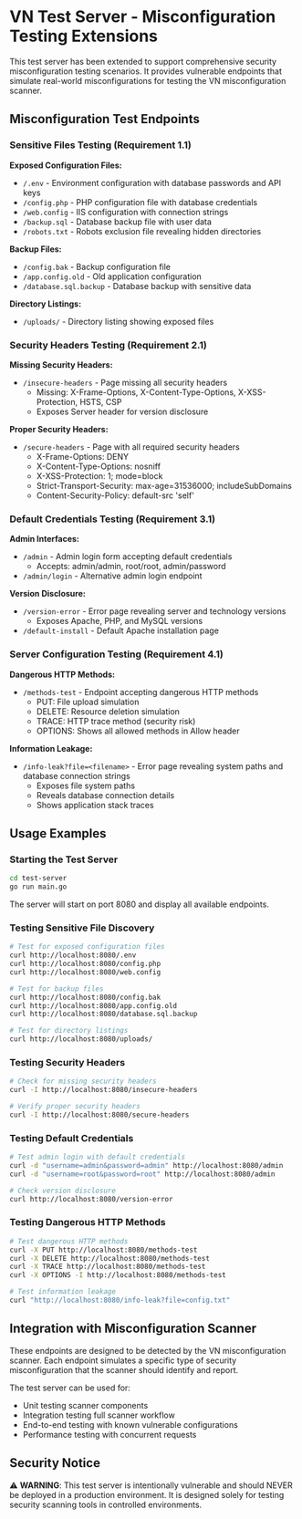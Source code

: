# VN Test Server - Misconfiguration Testing Extensions

This test server has been extended to support comprehensive security misconfiguration testing scenarios. It provides vulnerable endpoints that simulate real-world misconfigurations for testing the VN misconfiguration scanner.

## Misconfiguration Test Endpoints

### Sensitive Files Testing (Requirement 1.1)

**Exposed Configuration Files:**
- `/.env` - Environment configuration with database passwords and API keys
- `/config.php` - PHP configuration file with database credentials
- `/web.config` - IIS configuration with connection strings
- `/backup.sql` - Database backup file with user data
- `/robots.txt` - Robots exclusion file revealing hidden directories

**Backup Files:**
- `/config.bak` - Backup configuration file
- `/app.config.old` - Old application configuration
- `/database.sql.backup` - Database backup with sensitive data

**Directory Listings:**
- `/uploads/` - Directory listing showing exposed files

### Security Headers Testing (Requirement 2.1)

**Missing Security Headers:**
- `/insecure-headers` - Page missing all security headers
  - Missing: X-Frame-Options, X-Content-Type-Options, X-XSS-Protection, HSTS, CSP
  - Exposes Server header for version disclosure

**Proper Security Headers:**
- `/secure-headers` - Page with all required security headers
  - X-Frame-Options: DENY
  - X-Content-Type-Options: nosniff
  - X-XSS-Protection: 1; mode=block
  - Strict-Transport-Security: max-age=31536000; includeSubDomains
  - Content-Security-Policy: default-src 'self'

### Default Credentials Testing (Requirement 3.1)

**Admin Interfaces:**
- `/admin` - Admin login form accepting default credentials
  - Accepts: admin/admin, root/root, admin/password
- `/admin/login` - Alternative admin login endpoint

**Version Disclosure:**
- `/version-error` - Error page revealing server and technology versions
  - Exposes Apache, PHP, and MySQL versions
- `/default-install` - Default Apache installation page

### Server Configuration Testing (Requirement 4.1)

**Dangerous HTTP Methods:**
- `/methods-test` - Endpoint accepting dangerous HTTP methods
  - PUT: File upload simulation
  - DELETE: Resource deletion simulation
  - TRACE: HTTP trace method (security risk)
  - OPTIONS: Shows all allowed methods in Allow header

**Information Leakage:**
- `/info-leak?file=<filename>` - Error page revealing system paths and database connection strings
  - Exposes file system paths
  - Reveals database connection details
  - Shows application stack traces

## Usage Examples

### Starting the Test Server

```bash
cd test-server
go run main.go
```

The server will start on port 8080 and display all available endpoints.

### Testing Sensitive File Discovery

```bash
# Test for exposed configuration files
curl http://localhost:8080/.env
curl http://localhost:8080/config.php
curl http://localhost:8080/web.config

# Test for backup files
curl http://localhost:8080/config.bak
curl http://localhost:8080/app.config.old
curl http://localhost:8080/database.sql.backup

# Test for directory listings
curl http://localhost:8080/uploads/
```

### Testing Security Headers

```bash
# Check for missing security headers
curl -I http://localhost:8080/insecure-headers

# Verify proper security headers
curl -I http://localhost:8080/secure-headers
```

### Testing Default Credentials

```bash
# Test admin login with default credentials
curl -d "username=admin&password=admin" http://localhost:8080/admin
curl -d "username=root&password=root" http://localhost:8080/admin

# Check version disclosure
curl http://localhost:8080/version-error
```

### Testing Dangerous HTTP Methods

```bash
# Test dangerous HTTP methods
curl -X PUT http://localhost:8080/methods-test
curl -X DELETE http://localhost:8080/methods-test
curl -X TRACE http://localhost:8080/methods-test
curl -X OPTIONS -I http://localhost:8080/methods-test

# Test information leakage
curl "http://localhost:8080/info-leak?file=config.txt"
```

## Integration with Misconfiguration Scanner

These endpoints are designed to be detected by the VN misconfiguration scanner. Each endpoint simulates a specific type of security misconfiguration that the scanner should identify and report.

The test server can be used for:
- Unit testing scanner components
- Integration testing full scanner workflow
- End-to-end testing with known vulnerable configurations
- Performance testing with concurrent requests

## Security Notice

⚠️ **WARNING**: This test server is intentionally vulnerable and should NEVER be deployed in a production environment. It is designed solely for testing security scanning tools in controlled environments.